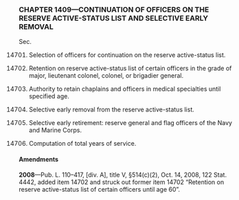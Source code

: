 ### **CHAPTER 1409—CONTINUATION OF OFFICERS ON THE RESERVE ACTIVE-STATUS LIST AND SELECTIVE EARLY REMOVAL** ###

Sec.

14701. Selection of officers for continuation on the reserve active-status list.

14702. Retention on reserve active-status list of certain officers in the grade of major, lieutenant colonel, colonel, or brigadier general.

14703. Authority to retain chaplains and officers in medical specialties until specified age.

14704. Selective early removal from the reserve active-status list.

14705. Selective early retirement: reserve general and flag officers of the Navy and Marine Corps.

14706. Computation of total years of service.

#### Amendments ####

**2008**—Pub. L. 110–417, [div. A], title V, §514(c)(2), Oct. 14, 2008, 122 Stat. 4442, added item 14702 and struck out former item 14702 “Retention on reserve active-status list of certain officers until age 60”.
